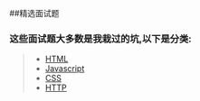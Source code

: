 ##精选面试题
### 这些面试题大多数是我栽过的坑,以下是分类:
> * [HTML](/HTML/HTML.md)
> * [Javascript](/Javascript/Javascript.md)
> * [CSS](/CSS/CSS.md)
> * [HTTP](/HTTP/HTTP.md)